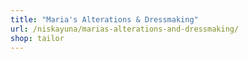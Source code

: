 ```yaml
---
title: "Maria's Alterations & Dressmaking"
url: /niskayuna/marias-alterations-and-dressmaking/
shop: tailor
---
```

